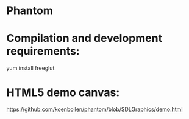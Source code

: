Phantom
=======

Compilation and development requirements:
=======
yum install freeglut  <br>


HTML5 demo canvas:
=======
https://github.com/koenbollen/phantom/blob/SDLGraphics/demo.html
